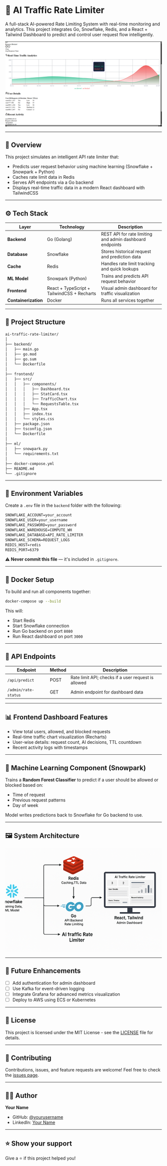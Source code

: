 # 🚦 AI Traffic Rate Limiter

A full-stack AI-powered Rate Limiting System with real-time monitoring and analytics. This project integrates Go, Snowflake, Redis, and a React + Tailwind Dashboard to predict and control user request flow intelligently.

![AI Traffic Rate Limiter Dashboard](images/airl_img%205.png)

---

## 🧠 Overview

This project simulates an intelligent API rate limiter that:
- Predicts user request behavior using machine learning (Snowflake + Snowpark + Python)
- Caches rate limit data in Redis
- Serves API endpoints via a Go backend
- Displays real-time traffic data in a modern React dashboard with TailwindCSS

---

## ⚙️ Tech Stack

| Layer | Technology | Description |
|-------|-----------|-------------|
| **Backend** | Go (Golang) | REST API for rate limiting and admin dashboard endpoints |
| **Database** | Snowflake | Stores historical request and prediction data |
| **Cache** | Redis | Handles rate limit tracking and quick lookups |
| **ML Model** | Snowpark (Python) | Trains and predicts API request behavior |
| **Frontend** | React + TypeScript + TailwindCSS + Recharts | Visual admin dashboard for traffic visualization |
| **Containerization** | Docker | Runs all services together |

---

## 📂 Project Structure
```
ai-traffic-rate-limiter/
│
├── backend/
│   ├── main.go
│   ├── go.mod
│   ├── go.sum
│   └── Dockerfile
│
├── frontend/
│   ├── src/
│   │   ├── components/
│   │   │   ├── Dashboard.tsx
│   │   │   ├── StatCard.tsx
│   │   │   ├── TrafficChart.tsx
│   │   │   └── RequestsTable.tsx
│   │   ├── App.tsx
│   │   ├── index.tsx
│   │   └── styles.css
│   ├── package.json
│   ├── tsconfig.json
│   └── Dockerfile
│
├── ml/
│   ├── snowpark.py
│   └── requirements.txt
│
├── docker-compose.yml
├── README.md
└── .gitignore
```

---

## 🔑 Environment Variables

Create a `.env` file in the `backend` folder with the following:
```env
SNOWFLAKE_ACCOUNT=your_account
SNOWFLAKE_USER=your_username
SNOWFLAKE_PASSWORD=your_password
SNOWFLAKE_WAREHOUSE=COMPUTE_WH
SNOWFLAKE_DATABASE=API_RATE_LIMITER
SNOWFLAKE_SCHEMA=REQUEST_LOGS
REDIS_HOST=redis
REDIS_PORT=6379
```

⚠️ **Never commit this file** — it's included in `.gitignore`.

---

## 🐳 Docker Setup

To build and run all components together:
```bash
docker-compose up --build
```

This will:
- Start Redis
- Start Snowflake connection
- Run Go backend on port `8080`
- Run React dashboard on port `3000`

---

## 🧩 API Endpoints

| Endpoint | Method | Description |
|----------|--------|-------------|
| `/api/predict` | POST | Rate limit API; checks if a user request is allowed |
| `/admin/rate-status` | GET | Admin endpoint for dashboard data |

---

## 📊 Frontend Dashboard Features

- View total users, allowed, and blocked requests
- Real-time traffic chart visualization (Recharts)
- User-wise details: request count, AI decisions, TTL countdown
- Recent activity logs with timestamps

---

## 🧠 Machine Learning Component (Snowpark)

Trains a **Random Forest Classifier** to predict if a user should be allowed or blocked based on:
- Time of request
- Previous request patterns
- Day of week

Model writes predictions back to Snowflake for Go backend to use.

---

## 🖼️ System Architecture

![System Architecture](image-1.png)

---

## 🚀 Future Enhancements

- [ ] Add authentication for admin dashboard
- [ ] Use Kafka for event-driven logging
- [ ] Integrate Grafana for advanced metrics visualization
- [ ] Deploy to AWS using ECS or Kubernetes

---

## 📝 License

This project is licensed under the MIT License - see the [LICENSE](LICENSE) file for details.

---

## 🤝 Contributing

Contributions, issues, and feature requests are welcome! Feel free to check the [issues page](../../issues).

---

## 👨‍💻 Author

**Your Name**
- GitHub: [@yourusername](https://github.com/yourusername)
- LinkedIn: [Your Name](https://linkedin.com/in/yourprofile)

---

## ⭐ Show your support

Give a ⭐️ if this project helped you!

